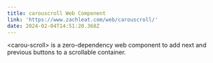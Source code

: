 ```yaml
---
title: carouscroll Web Component
link: 'https://www.zachleat.com/web/carouscroll/'
date: 2024-02-04T14:51:20.368Z
---
```


\<carou-scroll> is a zero-dependency web component to add next and previous buttons to a scrollable container.
